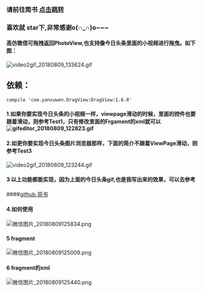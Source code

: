 ### 请前往简书  [点击跳转](https://www.jianshu.com/p/bf2e6e5a3ba0)
### 喜欢就 star下,非常感谢o(∩_∩)o~~~


#### 高仿微信可拖拽返回PhotoView,也支持像今日头条里面的小视频进行拖曳。如下图：

![video2gif_20180809_133624.gif](https://upload-images.jianshu.io/upload_images/6835615-88fd7e2e42969723.gif?imageMogr2/auto-orient/strip)
## 依赖：
    compile 'com.yanxuwen.DragView:DragView:1.6.0'                 


#### 1.如果你要实现今日头条的小视频一样，viewpage滑动的时候，里面的控件也要跟着滑动，则参考Test1，只有修改里面的Frgament的xml就可以![gifeditor_20180809_122823.gif](https://upload-images.jianshu.io/upload_images/6835615-f1ad337884c4aefd.gif?imageMogr2/auto-orient/strip)


#### 2.如更你要实现今日头条图片浏览器那样，下面的简介不跟着ViewPage滑动，则参考Test3

![video2gif_20180809_123244.gif](https://upload-images.jianshu.io/upload_images/6835615-43157f29d25ba62f.gif?imageMogr2/auto-orient/strip)

#### 3 以上功能都能实现，因为上面的今日头条gif,也是我写出来的效果，可以去参考
####[github](https://github.com/yanxuwen/toutaio),[简书](https://www.jianshu.com/p/85307a257ac3)

#### 4.如何使用

![微信图片_20180809125834.png](https://upload-images.jianshu.io/upload_images/6835615-1c87557f77b2f4e6.png?imageMogr2/auto-orient/strip%7CimageView2/2/w/1240)



#### 5 fragment

![微信图片_20180809125009.png](https://upload-images.jianshu.io/upload_images/6835615-3d9d4deda2d42f83.png?imageMogr2/auto-orient/strip%7CimageView2/2/w/1240)

#### 6 fragment的xml

![微信图片_20180809125440.png](https://upload-images.jianshu.io/upload_images/6835615-df59db263a936670.png?imageMogr2/auto-orient/strip%7CimageView2/2/w/1240)







